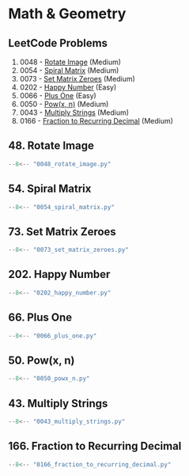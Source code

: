 # Math & Geometry

## LeetCode Problems

1. 0048 - [Rotate Image](https://leetcode.com/problems/rotate-image/) (Medium)
2. 0054 - [Spiral Matrix](https://leetcode.com/problems/spiral-matrix/) (Medium)
3. 0073 - [Set Matrix Zeroes](https://leetcode.com/problems/set-matrix-zeroes/) (Medium)
4. 0202 - [Happy Number](https://leetcode.com/problems/happy-number/) (Easy)
5. 0066 - [Plus One](https://leetcode.com/problems/plus-one/) (Easy)
6. 0050 - [Pow(x, n)](https://leetcode.com/problems/powx-n/) (Medium)
7. 0043 - [Multiply Strings](https://leetcode.com/problems/multiply-strings/) (Medium)
8. 0166 - [Fraction to Recurring Decimal](https://leetcode.com/problems/fraction-to-recurring-decimal/) (Medium)

## 48. Rotate Image

```python
--8<-- "0048_rotate_image.py"
```

## 54. Spiral Matrix

```python
--8<-- "0054_spiral_matrix.py"
```

## 73. Set Matrix Zeroes

```python
--8<-- "0073_set_matrix_zeroes.py"
```

## 202. Happy Number

```python
--8<-- "0202_happy_number.py"
```

## 66. Plus One

```python
--8<-- "0066_plus_one.py"
```

## 50. Pow(x, n)

```python
--8<-- "0050_powx_n.py"
```

## 43. Multiply Strings

```python
--8<-- "0043_multiply_strings.py"
```

## 166. Fraction to Recurring Decimal

```python
--8<-- "0166_fraction_to_recurring_decimal.py"
```
